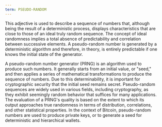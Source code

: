 ```yaml
---
term: PSEUDO-RANDOM
---
```


This adjective is used to describe a sequence of numbers that, although being the result of a deterministic process, displays characteristics that are close to those of an ideal truly random sequence. The concept of ideal randomness implies a total absence of predictability and correlation between successive elements. A pseudo-random number is generated by a deterministic algorithm and therefore, in theory, is entirely predictable if one knows the initial state of the generator.

A pseudo-random number generator (PRNG) is an algorithm used to produce such numbers. It generally starts from an initial value, or "seed," and then applies a series of mathematical transformations to produce the sequence of numbers. Due to this determinability, it is important for cryptographic security that the initial seed remains secret. Pseudo-random sequences are widely used in various fields, including cryptography, as they exhibit seemingly random behavior that suffices for many applications. The evaluation of a PRNG's quality is based on the extent to which its output approaches true randomness in terms of distribution, correlations, and other statistical properties. In the context of Bitcoin, pseudo-random numbers are used to produce private keys, or to generate a seed for deterministic and hierarchical wallets.